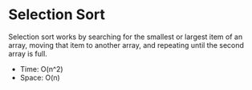 # Selection Sort

Selection sort works by searching for the smallest or largest item of an array, moving that item to another array, and repeating until the second array is full.

* Time: O(n^2)
* Space: O(n)
